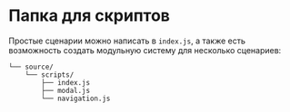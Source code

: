 # Папка для скриптов

Простые сценарии можно написать в `index.js`, а также есть возможность создать модульную систему для несколько сценариев:

```shell
└── source/
    └── scripts/
        ├── index.js
        ├── modal.js
        └── navigation.js
```
